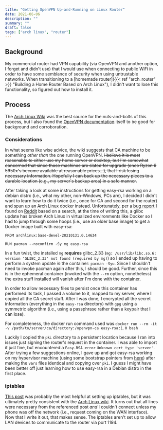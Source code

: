 ```yaml
---
title: "Getting OpenVPN Up-and-Running on Linux Router"
date: 2021-06-06
description: ""
summary: ""
draft: false
tags: ["arch linux", "router"]
---
```


## Background

My commercial router had VPN capability (via OpenVPN and another option, I forget and didn't use) that I would use when connecting to public WiFi in order to have some semblance of security when using untrustable networks.  When transitioning to a [homemade router]({{< ref "arch_router" >}} "Building a Home Router Based on Arch Linux"), I didn't want to lose this functionality, so figured out how to install it.

## Process

The [Arch Linux Wiki](https://wiki.archlinux.org/title/OpenVPN "OpenVPN Arch Wiki") was the best source for the nuts-and-bolts of this process, but I also found the [OpenVPN documentation](https://openvpn.net/community-resources/how-to/#setting-up-your-own-certificate-authority-ca-and-generating-certificates-and-keys-for-an-openvpn-server-and-multiple-clients "OpenVPN How To") itself to be good for background and corroboration.

### Considerations

In what seems like wise advice, the wiki suggests that CA machine to be something _other than_ the one running OpenVPN.  ~~I believe it is most reasonable to either use my home server or desktop, but I'm somewhat concerned that since those machines are slated for upgrade (once Ryzen 9 5950x's become available at reasonable prices...), that I risk losing necessary information.  Hopefully I can back up the necessary pieces to a durable location (e.g., my server's backup area) in a safe manner.~~

After taking a look at some instructions for getting easy-rsa working on a debian distro (i.e., what my other, non-Windows, PCs are), I decided I didn't want to learn how to do it twice (i.e., once for CA and second for the router) and spun up an Arch Linux docker instead.  Unfortunately, per a [bug report](https://bugs.archlinux.org/task/69563 "glibc 2.33 break") I found on [Reddit](https://www.reddit.com/r/archlinux/comments/lek2ba/arch_linux_on_docker_ci_could_not_find_or_read/ "Arch Linux Docker Issue") based on a search, at the time of writing this, a glibc update has broken Arch Linux in virtualized environments like Docker so I had to jump through some hoops (i.e., use an older base image) to get a Docker image built with easy-rsa:

```
FROM archlinux:base-devel-20210131.0.14634

RUN pacman --noconfirm -Sy mg easy-rsa
```

In a fun twist, the installed `mg` **requires** glibc_2.33 (`mg: /usr/lib/libc.so.6: version 'GLIBC_2.33' not found (required by mg)`) so I ended up having to perform a system update _in_ the container: `pacman -Syu`.  Since I shouldn't need to invoke pacman again after this, I should be good.  Further, since this is in the ephemeral container (invoked with the `--rm` option, nonetheless) the extra stuff installed will vanish after I'm done with the container.

In order to allow necessary files to persist once this container has performed its task, I passed a volume to it, mapped to my server, where I copied all the CA secret stuff.  After I was done, I encrypted all the secret information (everything in the `easy-rsa` directory) with `gpg` using a symmetric algorithm (i.e., using a passphrase rather than a keypair that I can lose).

For completeness, the docker run command used was `docker run --rm -it -v /path/to/server/ca/directory:/openvpn-ca easy-rsa:1.0 bash`

Luckily I copied the `pki` directory to a persistent location because I ran into issues just signing the router's request in the container.  I was able to import it just fine, but encountered a `Easy-RSA error` `Unknown cert type 'server'`.  After trying a few suggestions online, I gave up and got easy-rsa working on my hypervisor machine (using some bootstrap pointers from [here](https://serverascode.com/2017/07/28/easy-rsa.html)) after making the `vars` files identical and copying over `pki`.  I guess I might have been better off just learning how to use easy-rsa in a Debian distro in the first place.

### iptables

[This post](https://arashmilani.com/post?id=53) was probably the most helpful at setting up iptables, but it was ultimately pretty consistent with the [Arch Linux wiki](https://wiki.archlinux.org/title/OpenVPN#iptables "OpenVPN iptables").  It turns out that all lines were necessary from the referenced post _and_ I couldn't connect unless my phone was off the network (i.e., request coming on the WAN interface).  Now that I write it out, that makes sense.  The iptables aren't set up to allow LAN devices to communicate to the router via port 1194.